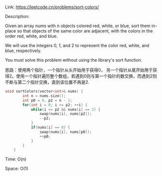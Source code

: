 Link: https://leetcode.cn/problems/sort-colors/

Description:

Given an array nums with n objects colored red, white, or blue, sort them in-place so that objects of the same color are adjacent, with the colors in the order red, white, and blue.

We will use the integers 0, 1, and 2 to represent the color red, white, and blue, respectively.

You must solve this problem without using the library's sort function.

思路：使用两个指针，一个指针从头开始用于获得0， 另一个指针从尾开始用于获得2。使用一个指针遍历整个数组，若遇到0则与第一个指针的数交换，而遇到2则不断与第二个指针交换，直到该位置不再是2.

```c++
void sortColors(vector<int>& nums) {
        int n = nums.size();
        int p0 = 0, p2 = n - 1;
        for(int i = 0; i <= p2; ++i) {
            while(i <= p2 && nums[i] == 2) {
                swap(nums[i], nums[p2]);
                --p2;
            }
            if(nums[i] == 0) {
                swap(nums[i], nums[p0]);
                ++p0;
            }
        }
    }
```

Time: O(n)

Space: O(1)
